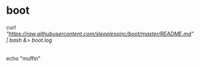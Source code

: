 # boot

###### curl "https://raw.githubusercontent.com/sleeplessinc/boot/master/README.md" | bash &> boot.log

echo "muffin"


